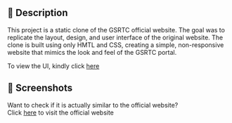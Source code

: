 ## 📝 Description 
This project is a static clone of the GSRTC official website. The goal was to replicate the layout, design, and user interface of the original website. The clone is built using only HMTL and CSS, creating a simple, non-responsive website that mimics the look and feel of the GSRTC portal.

To view the UI, kindly click [here](https://gsrtc-delta.vercel.app/)
## 📸 Screenshots 



Want to check if it is actually similar to the official website?  
Click [here](https://gsrtc.in/site/#top) to visit the official website


 
